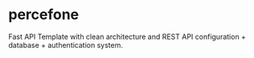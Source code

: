 # percefone
Fast API Template  with clean architecture and REST API configuration + database + authentication system.
